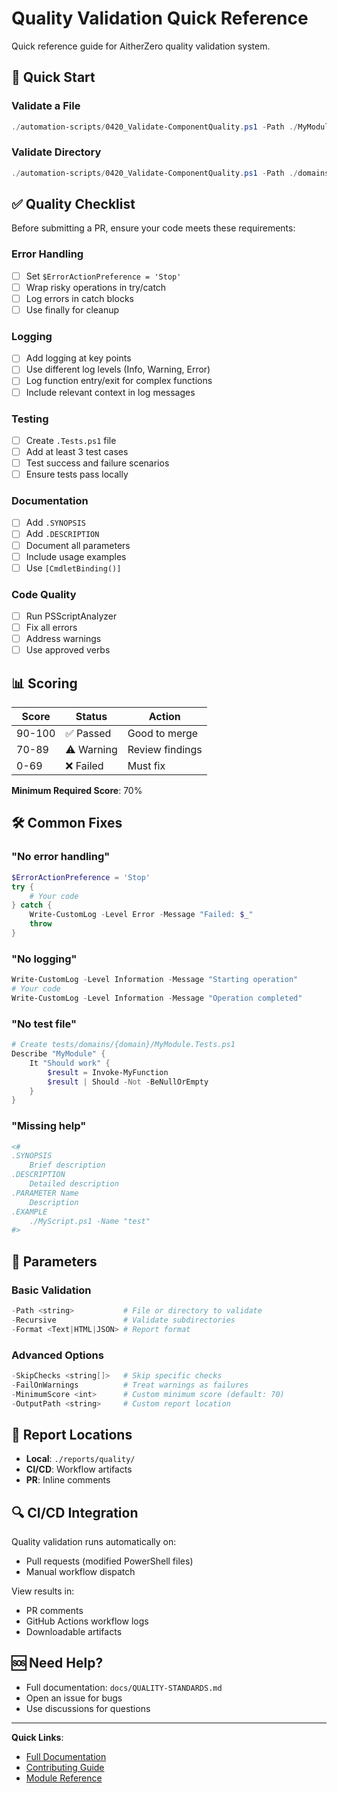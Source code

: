 # Quality Validation Quick Reference

Quick reference guide for AitherZero quality validation system.

## 🚀 Quick Start

### Validate a File
```powershell
./automation-scripts/0420_Validate-ComponentQuality.ps1 -Path ./MyModule.psm1
```

### Validate Directory
```powershell
./automation-scripts/0420_Validate-ComponentQuality.ps1 -Path ./domains/testing -Recursive
```

## ✅ Quality Checklist

Before submitting a PR, ensure your code meets these requirements:

### Error Handling
- [ ] Set `$ErrorActionPreference = 'Stop'`
- [ ] Wrap risky operations in try/catch
- [ ] Log errors in catch blocks
- [ ] Use finally for cleanup

### Logging
- [ ] Add logging at key points
- [ ] Use different log levels (Info, Warning, Error)
- [ ] Log function entry/exit for complex functions
- [ ] Include relevant context in log messages

### Testing
- [ ] Create `.Tests.ps1` file
- [ ] Add at least 3 test cases
- [ ] Test success and failure scenarios
- [ ] Ensure tests pass locally

### Documentation
- [ ] Add `.SYNOPSIS`
- [ ] Add `.DESCRIPTION`
- [ ] Document all parameters
- [ ] Include usage examples
- [ ] Use `[CmdletBinding()]`

### Code Quality
- [ ] Run PSScriptAnalyzer
- [ ] Fix all errors
- [ ] Address warnings
- [ ] Use approved verbs

## 📊 Scoring

| Score | Status | Action |
|-------|--------|--------|
| 90-100 | ✅ Passed | Good to merge |
| 70-89 | ⚠️ Warning | Review findings |
| 0-69 | ❌ Failed | Must fix |

**Minimum Required Score**: 70%

## 🛠️ Common Fixes

### "No error handling"
```powershell
$ErrorActionPreference = 'Stop'
try {
    # Your code
} catch {
    Write-CustomLog -Level Error -Message "Failed: $_"
    throw
}
```

### "No logging"
```powershell
Write-CustomLog -Level Information -Message "Starting operation"
# Your code
Write-CustomLog -Level Information -Message "Operation completed"
```

### "No test file"
```powershell
# Create tests/domains/{domain}/MyModule.Tests.ps1
Describe "MyModule" {
    It "Should work" {
        $result = Invoke-MyFunction
        $result | Should -Not -BeNullOrEmpty
    }
}
```

### "Missing help"
```powershell
<#
.SYNOPSIS
    Brief description
.DESCRIPTION
    Detailed description
.PARAMETER Name
    Description
.EXAMPLE
    ./MyScript.ps1 -Name "test"
#>
```

## 🔧 Parameters

### Basic Validation
```powershell
-Path <string>           # File or directory to validate
-Recursive               # Validate subdirectories
-Format <Text|HTML|JSON> # Report format
```

### Advanced Options
```powershell
-SkipChecks <string[]>   # Skip specific checks
-FailOnWarnings          # Treat warnings as failures
-MinimumScore <int>      # Custom minimum score (default: 70)
-OutputPath <string>     # Custom report location
```

## 📂 Report Locations

- **Local**: `./reports/quality/`
- **CI/CD**: Workflow artifacts
- **PR**: Inline comments

## 🔍 CI/CD Integration

Quality validation runs automatically on:
- Pull requests (modified PowerShell files)
- Manual workflow dispatch

View results in:
- PR comments
- GitHub Actions workflow logs
- Downloadable artifacts

## 🆘 Need Help?

- Full documentation: `docs/QUALITY-STANDARDS.md`
- Open an issue for bugs
- Use discussions for questions

---

**Quick Links**:
- [Full Documentation](./QUALITY-STANDARDS.md)
- [Contributing Guide](../CONTRIBUTING.md)
- [Module Reference](../domains/testing/QualityValidator.psm1)
